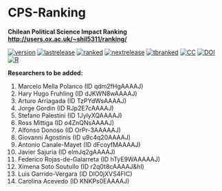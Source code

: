 # CPS-Ranking
**Chilean Political Science Impact Ranking** \
**http://users.ox.ac.uk/~shil5311/ranking/**

[![version](https://img.shields.io/badge/version-v2.3.2-blue.svg)](https://github.com/bgonzalezbustamante/CPS-Ranking/blob/master/changelog.txt) [![lastrelease](https://img.shields.io/badge/latest%20release-December%202019-orange.svg)](http://users.ox.ac.uk/~shil5311/ranking/series/2019-12-02-impact-ranking/) [![ranked](https://img.shields.io/badge/cases%20ranked-125-brightgreen.svg)](http://users.ox.ac.uk/~shil5311/ranking/series/2019-12-02-impact-ranking/) [![nextrelease](https://img.shields.io/badge/next%20release-March%202020-red.svg)](https://github.com/bgonzalezbustamante/CPS-Ranking/blob/master/changelog.txt) [![tbranked](https://img.shields.io/badge/to%20be%20ranked-14-yellow.svg)](https://github.com/bgonzalezbustamante/CPS-Ranking/blob/master/to-be-ranked.md) [![CC](https://img.shields.io/badge/license-CC--BY--4.0-black)](https://creativecommons.org/licenses/by/4.0/) [![DOI](https://img.shields.io/badge/DOI-10.17605%2FOSF.IO%2FC8PRA-blue)](https://doi.org/10.17605/OSF.IO/C8PRA) [![R](https://img.shields.io/badge/Made%20with-R%20v3.6.1-1f425f.svg)](https://cran.r-project.org/)

**Researchers to be added:**

1. Marcelo Mella Polanco (ID qdm2fHgAAAAJ)
2. Hary Hugo Fruhling (ID dJKWN8wAAAAJ)
3. Arturo Arriagada (ID TzPYdWsAAAAJ)
4. Jorge Gordin (ID RJp2E7cAAAAJ)
5. Stefano Palestini (ID 1JylyXQAAAAJ)
6. Ross Mittiga (ID o4ZnQNsAAAAJ)
7. Alfonso Donoso (ID OrPr-3AAAAAJ)
8. Giovanni Agostinis (ID u9c4q20AAAAJ)
9. Antonio Canale-Mayet (ID dFcoyfMAAAAJ)
10. Javier Sajuria (ID elmJq2gAAAAJ)
11. Federico Rojas-de-Galarreta (ID hTyE9WAAAAAJ)
12. Ximena Soto Soutullo (ID r2q0t8cAAAAJ&hl)
13. Luis Garrido-Vergara (ID DlO0jXVS4FIC)
14. Carolina Acevedo (ID KNKPs0EAAAAJ)
